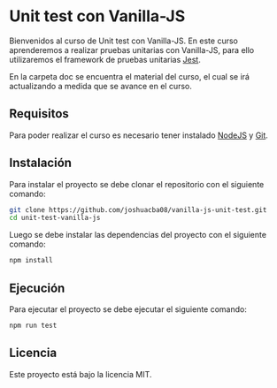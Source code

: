 # Unit test con Vanilla-JS

Bienvenidos al curso de Unit test con Vanilla-JS. En este curso aprenderemos a realizar pruebas unitarias con Vanilla-JS, para ello utilizaremos el framework de pruebas unitarias [Jest](https://jestjs.io/).

En la carpeta doc se encuentra el material del curso, el cual se irá actualizando a medida que se avance en el curso.

## Requisitos

Para poder realizar el curso es necesario tener instalado [NodeJS](https://nodejs.org/es/) y [Git](https://git-scm.com/).

## Instalación

Para instalar el proyecto se debe clonar el repositorio con el siguiente comando:

```bash
git clone https://github.com/joshuacba08/vanilla-js-unit-test.git
cd unit-test-vanilla-js 

```

Luego se debe instalar las dependencias del proyecto con el siguiente comando:

```bash
npm install

```

## Ejecución

Para ejecutar el proyecto se debe ejecutar el siguiente comando:

```bash
npm run test

```

## Licencia

Este proyecto está bajo la licencia MIT.

